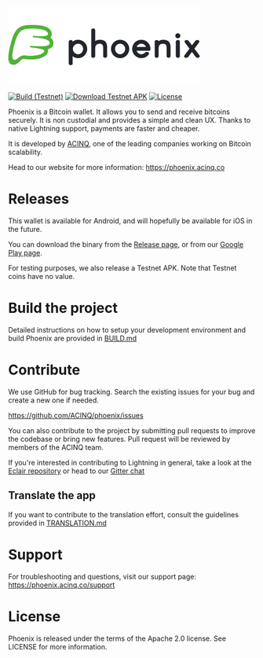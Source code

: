 ![Eclair Logo](.readme/phoenix_text.png)

[![Build (Testnet)](https://github.com/ACINQ/phoenix/workflows/Build/badge.svg)](https://github.com/ACINQ/phoenix/actions?query=workflow%3A%22TESTNET+Build%22)
[![Download Testnet APK](https://img.shields.io/badge/Download-Testnet%20APK-green?style=flat&logo=android&logoColor=white)](https://acinq.co/pub/phoenix/phoenix-testnet-latest.apk)
[![License](https://img.shields.io/badge/License-Apache%202.0-blue.svg)](LICENSE)

Phoenix is a Bitcoin wallet. It allows you to send and receive bitcoins securely. It is non custodial and provides a simple and clean UX. Thanks to native Lightning support, payments are faster and cheaper.

It is developed by [ACINQ](https://acinq.co), one of the leading companies working on Bitcoin scalability.

Head to our website for more information: https://phoenix.acinq.co

# Releases

This wallet is available for Android, and will hopefully be available for iOS in the future.

You can download the binary from the [Release page](https://github.com/ACINQ/phoenix/releases), or from our [Google Play page](https://play.google.com/store/apps/details?id=fr.acinq.phoenix.mainnet).

For testing purposes, we also release a Testnet APK. Note that Testnet coins have no value.

# Build the project

Detailed instructions on how to setup your development environment and build Phoenix are provided in [BUILD.md](https://github.com/ACINQ/phoenix/blob/master/BUILD.md)

# Contribute

We use GitHub for bug tracking. Search the existing issues for your bug and create a new one if needed.

https://github.com/ACINQ/phoenix/issues

You can also contribute to the project by submitting pull requests to improve the codebase or bring new features. Pull request will be reviewed by members of the ACINQ team.

If you're interested in contributing to Lightning in general, take a look at the [Eclair repository](https://github.com/ACINQ/eclair) or head to our [Gitter chat](https://gitter.im/ACINQ/eclair)

## Translate the app

If you want to contribute to the translation effort, consult the guidelines provided in [TRANSLATION.md](https://github.com/ACINQ/phoenix/blob/master/TRANSLATION.md)

# Support

For troubleshooting and questions, visit our support page: https://phoenix.acinq.co/support

# License

Phoenix is released under the terms of the Apache 2.0 license. See LICENSE for more information.



